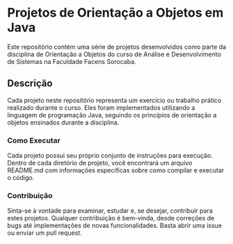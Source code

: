 # Projetos de Orientação a Objetos em Java
Este repositório contém uma série de projetos desenvolvidos como parte da disciplina de Orientação a Objetos do curso de Análise e Desenvolvimento de Sistemas na Faculdade Facens Sorocaba.

## Descrição
Cada projeto neste repositório representa um exercício ou trabalho prático realizado durante o curso. Eles foram implementados utilizando a linguagem de programação Java, seguindo os princípios de orientação a objetos ensinados durante a disciplina.

### Como Executar
Cada projeto possui seu próprio conjunto de instruções para execução. Dentro de cada diretório de projeto, você encontrará um arquivo README.md com informações específicas sobre como compilar e executar o código.

### Contribuição
Sinta-se à vontade para examinar, estudar e, se desejar, contribuir para estes projetos. Qualquer contribuição é bem-vinda, desde correções de bugs até implementações de novas funcionalidades. Basta abrir uma issue ou enviar um pull request.